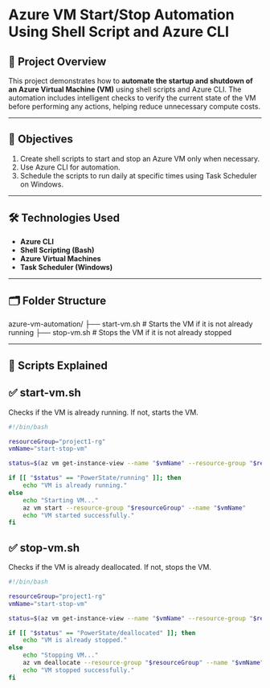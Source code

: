 # Azure VM Start/Stop Automation Using Shell Script and Azure CLI

## 📘 Project Overview

This project demonstrates how to **automate the startup and shutdown of an Azure Virtual Machine (VM)** using shell scripts and Azure CLI. The automation includes intelligent checks to verify the current state of the VM before performing any actions, helping reduce unnecessary compute costs.

---

## 🎯 Objectives

1. Create shell scripts to start and stop an Azure VM only when necessary.
2. Use Azure CLI for automation.
3. Schedule the scripts to run daily at specific times using Task Scheduler on Windows.

---

## 🛠️ Technologies Used

- **Azure CLI**
- **Shell Scripting (Bash)**
- **Azure Virtual Machines**
- **Task Scheduler (Windows)**

---

## 🗂️ Folder Structure
azure-vm-automation/
├── start-vm.sh # Starts the VM if it is not already running
├── stop-vm.sh # Stops the VM if it is not already stopped


---

## 📄 Scripts Explained

## ✅ start-vm.sh

Checks if the VM is already running. If not, starts the VM.

```bash
#!/bin/bash

resourceGroup="project1-rg"
vmName="start-stop-vm"

status=$(az vm get-instance-view --name "$vmName" --resource-group "$resourceGroup" --query instanceView.statuses[1].code -o tsv)

if [[ "$status" == "PowerState/running" ]]; then
    echo "VM is already running."
else
    echo "Starting VM..."
    az vm start --resource-group "$resourceGroup" --name "$vmName"
    echo "VM started successfully."
fi
```


## ✅ stop-vm.sh

Checks if the VM is already deallocated. If not, stops the VM.

```bash
#!/bin/bash

resourceGroup="project1-rg"
vmName="start-stop-vm"

status=$(az vm get-instance-view --name "$vmName" --resource-group "$resourceGroup" --query instanceView.statuses[1].code -o tsv)

if [[ "$status" == "PowerState/deallocated" ]]; then
    echo "VM is already stopped."
else
    echo "Stopping VM..."
    az vm deallocate --resource-group "$resourceGroup" --name "$vmName"
    echo "VM stopped successfully."
fi
